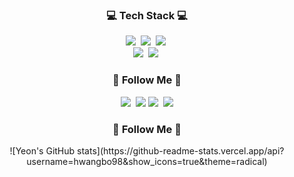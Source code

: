 <h3 align="center"> 💻 Tech Stack 💻</h3>
<p align="center">
  <img src="https://img.shields.io/badge/Python-FFD500?style=flat-square&logo=Python&logoColor=white"/></a>&nbsp 
  <img src="https://img.shields.io/badge/PyTorch-EE4C2C?style=flat-square&logo=PyTorch&logoColor=white"/></a>&nbsp 
  <img src="https://img.shields.io/badge/C++-00599C?style=flat-square&logo=cplusplus&logoColor=white"/></a>&nbsp 
  <br>
  <img src="https://img.shields.io/badge/Mysql-4479A1?style=flat-square&logo=MySql&logoColor=white"/></a>&nbsp 
  <img src="https://img.shields.io/badge/Docker-2496ED?style=flat-square&logo=Docker&logoColor=white"/></a>&nbsp 
</p>

<h3 align="center">🌈 Follow Me 🌈</h3>
<p align="center">
  <a href="https://velog.io/@hwangbo98"><img src="https://img.shields.io/badge/Tech%20Blog-20C997?style=flat-square&logo=Velog&logoColor=white&link=https://velog.io/@hwangbo98"/></a>&nbsp
  <a href="https://www.notion.so/hwangbo1998/ae6d55aff71b44289c86b3703b26bc28" target="_blank"><img src="https://img.shields.io/badge/Notion-000000?style=flat-square&logo=Notion&logoColor=white"/></a>
  <a href="https://www.instagram.com/hwangbo98/"><img src="https://img.shields.io/badge/Instagram-E4405F?style=flat-square&logo=Instagram&logoColor=white&link=https://www.instagram.com/hwangbo98/"/></a>&nbsp
  <a href="mailto:hwangbo19980@gmail.com"><img src="https://img.shields.io/badge/Gmail-d14836?style=flat-square&logo=Gmail&logoColor=white&link=hwangbo1998@gmail.com"/></a>
</p>

<h3 align="center">🌈 Follow Me 🌈</h3>
<p align="center">
![Yeon's GitHub stats](https://github-readme-stats.vercel.app/api?username=hwangbo98&show_icons=true&theme=radical)
</p>

